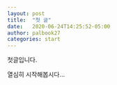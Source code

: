```yaml
---
layout: post
title:  "첫 글"
date:   2020-06-24T14:25:52-05:00
author: palbook27
categories: start
---
```


첫글입니다.

열심히 시작해봅시다...
